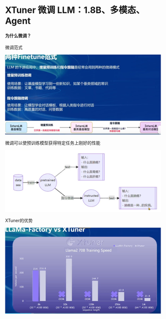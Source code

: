 
# XTuner 微调 LLM：1.8B、多模态、Agent

#### 为什么微调？

微调范式

![1713519773167](image/Note4/1713519773167.png)

微调可以使预训练模型获得特定任务上刚好的性能

![1713519822843](image/Note4/1713519822843.png)

XTuner的优势

![1713519909578](image/Note4/1713519909578.png)
